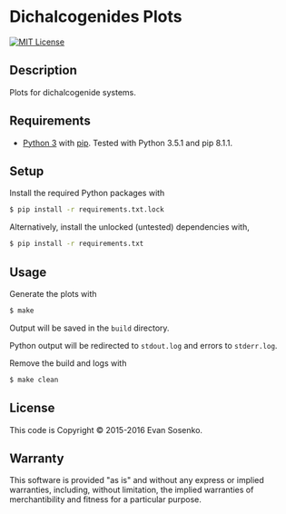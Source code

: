 # Dichalcogenides Plots

[![MIT License](https://img.shields.io/github/license/evansosenko/dichalcogenides-plots.svg)](./LICENSE.txt)

## Description

Plots for dichalcogenide systems.

## Requirements

- [Python 3](http://www.python.org/)
  with [pip](http://www.pip-installer.org/).
  Tested with Python 3.5.1 and pip 8.1.1.

## Setup

Install the required Python packages with

```bash
$ pip install -r requirements.txt.lock
```

Alternatively, install the unlocked (untested) dependencies with,

```bash
$ pip install -r requirements.txt
```

## Usage

Generate the plots with

```bash
$ make
```

Output will be saved in the `build` directory.

Python output will be redirected to `stdout.log`
and errors to `stderr.log`.

Remove the build and logs with

```bash
$ make clean
```

## License

This code is Copyright © 2015-2016 Evan Sosenko.

## Warranty

This software is provided "as is" and without any express or
implied warranties, including, without limitation, the implied
warranties of merchantibility and fitness for a particular
purpose.
